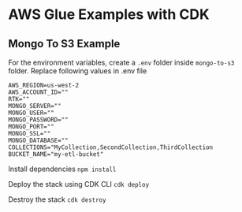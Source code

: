 # AWS Glue Examples with CDK

## Mongo To S3 Example
For the environment variables, create a `.env` folder inside `mongo-to-s3` folder. 
Replace following values in .env file
```
AWS_REGION=us-west-2
AWS_ACCOUNT_ID=""
RTK=""
MONGO_SERVER=""
MONGO_USER=""
MONGO_PASSWORD=""
MONGO_PORT=""
MONGO_SSL=""
MONGO_DATABASE=""
COLLECTIONS="MyCollection,SecondCollection,ThirdCollection
BUCKET_NAME="my-etl-bucket"
```

Install dependencies
`npm install`

Deploy the stack using CDK CLI
`cdk deploy`

Destroy the stack
`cdk destroy`

